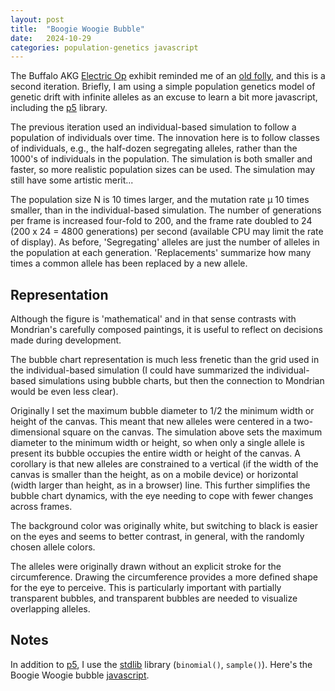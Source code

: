 ```yaml
---
layout: post
title:  "Boogie Woogie Bubble"
date:   2024-10-29
categories: population-genetics javascript
---
```


The Buffalo AKG [Electric Op][] exhibit reminded me of an [old
folly][], and this is a second iteration. Briefly, I am using a simple
population genetics model of genetic drift with infinite alleles as an
excuse to learn a bit more javascript, including the [p5][] library.

The previous iteration used an individual-based simulation to follow a
population of individuals over time. The innovation here is to follow
classes of individuals, e.g., the half-dozen segregating alleles,
rather than the 1000's of individuals in the population. The
simulation is both smaller and faster, so more realistic population
sizes can be used. The simulation may still have some artistic merit...

<div class="p5-boogie-woogie-bubble-canvas"></div>
<script src="/assets/stdlib-js/random-base-binomial.js"></script>
<script src="/assets/p5/libraries/p5.min.js"></script>
<script src="/assets/p5/boogie-woogie-bubble.js"></script>

The population size N is 10 times larger, and the mutation rate
&mu; 10 times smaller, than in the individual-based simulation. The
number of generations per frame is increased four-fold to 200, and the
frame rate doubled to 24 (200 x 24 = 4800 generations) per second
(available CPU may limit the rate of display).  As before,
'Segregating' alleles are just the number of alleles in the population
at each generation. 'Replacements' summarize how many times a common
allele has been replaced by a new allele.

## Representation

Although the figure is 'mathematical' and in that sense contrasts with
Mondrian's carefully composed paintings, it is useful to reflect on
decisions made during development.

The bubble chart representation is much less frenetic than the grid
used in the individual-based simulation (I could have summarized the
individual-based simulations using bubble charts, but then the
connection to Mondrian would be even less clear). 

Originally I set the maximum bubble diameter to 1/2 the minimum width
or height of the canvas. This meant that new alleles were centered in
a two-dimensional square on the canvas. The simulation above sets the
maximum diameter to the minimum width or height, so when only a single
allele is present its bubble occupies the entire width or height of
the canvas. A corollary is that new alleles are constrained to a
vertical (if the width of the canvas is smaller than the height, as on
a mobile device) or horizontal (width larger than height, as in a
browser) line. This further simplifies the bubble chart dynamics, with
the eye needing to cope with fewer changes across frames.

The background color was originally white, but switching to black is
easier on the eyes and seems to better contrast, in general, with the
randomly chosen allele colors.

The alleles were originally drawn without an explicit stroke for the
circumference. Drawing the circumference provides a more defined shape
for the eye to perceive. This is particularly important with partially
transparent bubbles, and transparent bubbles are needed to visualize
overlapping alleles.

## Notes

In addition to [p5][], I use the [stdlib][] library (`binomial()`,
`sample()`).  Here's the Boogie Woogie bubble [javascript][].

[Electric Op]: https://buffaloakg.org/art/exhibitions/electric-op
[old folly]: /population-genetics/javascript/2024/10/28/boogie-woogie.html
[p5]: https://p5js.org/
[stdlib]: https://stdlib.io/
[javascript]: /assets/p5/boogie-woogie-bubble.js
